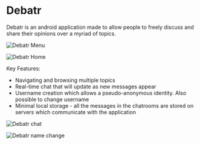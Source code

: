 # Debatr

Debatr is an android application made to allow people to freely discuss and share their opinions over a myriad of topics.

![Debatr Menu](https://imgur.com/ZDsAFfH.png)

![Debatr Home](https://imgur.com/HSZkLhY.png)

Key Features:

- Navigating and browsing multiple topics
- Real-time chat that will update as new messages appear
- Username creation which allows a pseudo-anonymous identity. Also possible to change username
- Minimal local storage - all the messages in the chatrooms are stored on servers which communicate with the application


![Debatr chat](https://imgur.com/MGsTG61.png)

![Debatr name change](https://imgur.com/eaHMX1J.png)

